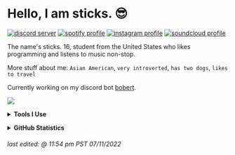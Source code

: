 # Hello, I am sticks. 😎
[![discord server](https://img.shields.io/badge/Discord-000000?style=for-the-badge&logo=discord&logoColor=5865F2)](https://discord.gg/DZtwtH4KHw)
[![spotify profile](https://img.shields.io/badge/Spotify-000000?&style=for-the-badge&logo=spotify&logoColor=1ED760)](https://open.spotify.com/user/2yemdk7ih7z20yzn2f5ojubz0)
[![instagram profile](https://img.shields.io/badge/Instagram-000000?style=for-the-badge&logo=instagram&logoColor=BC2A8D)](https://www.instagram.com/st1xkz/?hl=en)
[![soundcloud profile](https://img.shields.io/badge/SoundCloud-000000?style=for-the-badge&logo=soundcloud&logoColor=FF3300)](https://soundcloud.com/onionymus)

The name's sticks. 16, student from the United States who likes programming and listens to music non-stop.

More stuff about me: `Asian American`, `very introverted`, `has two dogs`, `likes to travel`

Currently working on my discord bot [bobert](https://github.com/st1xkz/bobert).

![](https://dcbadge.vercel.app/api/shield/690631795473121280)

**<details><summary>Tools I Use</summary>**

| Languages    | IDE            | OS            | Other          |
|     :---:    |     :---:      |     :---:     |     :---:      |
| [![python](https://img.shields.io/badge/Python-000000?&style=for-the-badge&logo=python&logoColor=white)](https://www.python.org/)   | [![replit profile](https://img.shields.io/badge/Replit-000000?&style=for-the-badge&logo=replit&logoColor=white)](https://replit.com/@st1xkz)     | [![linux](https://img.shields.io/badge/Linux-000000?&style=for-the-badge&logo=linux&logoColor=1793D)](https://www.linux.org/)    | ![](https://img.shields.io/badge/CashApp-000000?&style=for-the-badge&logo=cashapp&logoColor=00D632)     |
| -     | [![vscode](https://img.shields.io/badge/VSCode-000000?style=for-the-badge&logo=visual%20studio%20code&logoColor=0078d7)](https://code.visualstudio.com/)       | [![android](https://img.shields.io/badge/Android-000000?&style=for-the-badge&logo=android&logoColor=78C257)](https://www.android.com/)     | -      |
| -    | -            | [![ios](https://img.shields.io/badge/iOS-000000?&style=for-the-badge&logo=ios&logoColor=white)](https://www.apple.com/ios/ios-15/)            | -         |

</p>
</details>

**<details><summary>GitHub Statistics</summary>**

<img align="left" src="https://github-readme-stats.vercel.app/api?username=st1xkz&show_icons=true&theme=gruvbox&border_radius=25" />

  
<img align="center" src="https://github-readme-stats.vercel.app/api/top-langs/?username=st1xkz&layout=compact&theme=gruvbox&border_radius=25" />

<br clear="left"/>

</p>
</details>


###### *last edited: @ 11:54 pm PST 07/11/2022*
